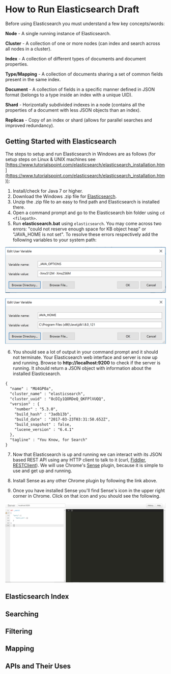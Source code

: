 # How to Run Elasticsearch Draft
<!-- how to setup, run, and use the tool -->
Before using Elasticsearch you must understand a few key concepts/words:

**Node** - A single running instance of Elasticsearch.

**Cluster** - A collection of one or more nodes (can index and search across all nodes in a cluster).

**Index** - A collection of different types of documents and document properties.

**Type/Mapping** - A collection of documents sharing a set of common fields present in the same index.

**Document** - A collection of fields in a specific manner defined in JSON format (belongs to a type inside an index with a unique UID).

**Shard** - Horizontally subdivided indexes in a node (contains all the properties of a document with less JSON objects than an index).

**Replicas** - Copy of an index or shard (allows for parallel searches and improved redundancy).


## Getting Started with Elasticsearch
The steps to setup and run Elasticsearch in Windows are as follows (for setup steps on Linux & UNIX machines see [https://www.tutorialspoint.com/elasticsearch/elasticsearch_installation.htm](https://www.tutorialspoint.com/elasticsearch/elasticsearch_installation.htm)):

1. Install/check for Java 7 or higher.
2. Download the Windows .zip file for [Elasticsearch](https://www.elastic.co/downloads/elasticsearch).
3. Unzip the .zip file to an easy to find path and Elasticsearch is installed there.
4. Open a command prompt and go to the Elasticsearch bin folder using `cd <filepath>`.
5. Run **elasticsearch.bat** using `elasticsearch`. You may come across two errors: "could not reserve enough space for <number>KB object heap" or "JAVA_HOME is not set". To resolve these errors respectively add the following variables to your system path:

  ![Java Options](/images/javaoptions.png)

  ![Java Home](/images/javahome.png)

6. You should see a lot of output in your command prompt and it should not terminate. Your Elasticsearch web interface and server is now up and running. Browse to **http://localhost:9200** to check if the server is running. It should return a JSON object with information about the installed Elasticsearch.

  ```
  {
    "name" : "MU4GP0a",
    "cluster_name" : "elasticsearch",
    "cluster_uuid" : "8cDIy1QORDeQ_QKFPlVUQQ",
    "version" : {
      "number" : "5.3.0",
      "build_hash" : "3adb13b",
      "build_date" : "2017-03-23T03:31:50.652Z",
      "build_snapshot" : false,
      "lucene_version" : "6.4.1"
    },
    "tagline" : "You Know, for Search"
  }
  ```
7. Now that Elasticsearch is up and running we can interact with its JSON based REST API using any HTTP client to talk to it (curl, [Fiddler](https://www.telerik.com/download/fiddler), [RESTClient](https://addons.mozilla.org/en-US/firefox/addon/restclient/)). We will use Chrome's [Sense](https://chrome.google.com/webstore/detail/sense-beta/lhjgkmllcaadmopgmanpapmpjgmfcfig?hl=en) plugin, because it is simple to use and get up and running.

8. Install Sense as any other Chrome plugin by following the link above.

9. Once you have installed Sense you'll find Sense's icon in the upper right corner in Chrome. Click on that icon and you should see the following.

  ![Sense Start](/images/sensestart.png)

## Elasticsearch Index

## Searching

## Filtering

## Mapping

## APIs and Their Uses
